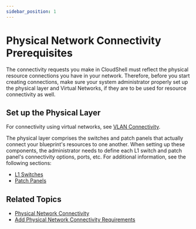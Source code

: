 ```yaml
---
sidebar_position: 1
---
```


# Physical Network Connectivity Prerequisites

The connectivity requests you make in CloudShell must reflect the physical resource connections you have in your network. Therefore, before you start creating connections, make sure your system administrator properly set up the physical layer and Virtual Networks, if they are to be used for resource connectivity as well.

## Set up the Physical Layer

For connectivity using virtual networks, see [VLAN Connectivity](../../../../../admin/setting-up-cloudshell/inventory-operations/connectivity-control/vlan-connectivity/index.md).

The physical layer comprises the switches and patch panels that actually connect your blueprint's resources to one another. When setting up these components, the administrator needs to define each L1 switch and patch panel's connectivity options, ports, etc. For additional information, see the following sections:

- [L1 Switches](../../../../../admin/setting-up-cloudshell/inventory-operations/connectivity-control/l1-switches.md)
- [Patch Panels](../../../../../admin/setting-up-cloudshell/inventory-operations/connectivity-control/patch-panels.md)

## Related Topics

- [Physical Network Connectivity](./index.md)
- [Add Physical Network Connectivity Requirements](./add-phy-net-req/index.md)